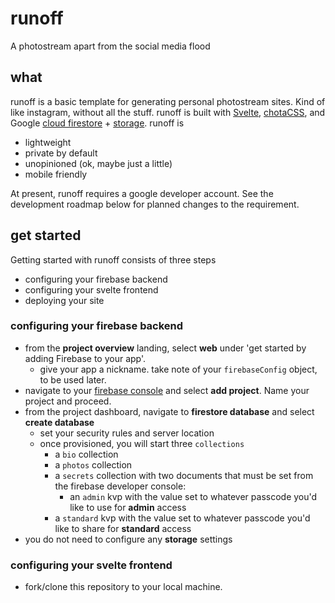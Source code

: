# runoff
A photostream apart from the social media flood

## what
runoff is a basic template for generating personal photostream sites. Kind of like instagram, without all the stuff.
runoff is built with [Svelte](https://github.com/sveltejs/svelte), [chotaCSS](https://github.com/jenil/chota), and Google [cloud firestore](https://firebase.google.com/docs/firestore) + [storage](https://firebase.google.com/docs/storage). runoff is
- lightweight
- private by default
- unopinioned (ok, maybe just a little)
- mobile friendly

At present, runoff requires a google developer account. See the development roadmap below for planned changes to the requirement.

## get started
Getting started with runoff consists of three steps
- configuring your firebase backend
- configuring your svelte frontend
- deploying your site

### configuring your firebase backend
- from the __project overview__ landing, select __web__ under 'get started by adding Firebase to your app'.
    - give your app a nickname. take note of your `firebaseConfig` object, to be used later.
- navigate to your [firebase console](https://console.firebase.google.com/) and select __add project__. Name your project and proceed.
- from the project dashboard, navigate to __firestore database__ and select __create database__
    - set your security rules and server location
    - once provisioned, you will start three `collections`
        - a `bio` collection
        - a `photos` collection
        - a `secrets` collection with two documents that must be set from the firebase developer console:
            - an `admin` kvp with the value set to whatever passcode you'd like to use for __admin__ access
        - a `standard` kvp with the value set to whatever passcode you'd like to share for __standard__ access
- you do not need to configure any __storage__ settings

### configuring your svelte frontend
- fork/clone this repository to your local machine.

